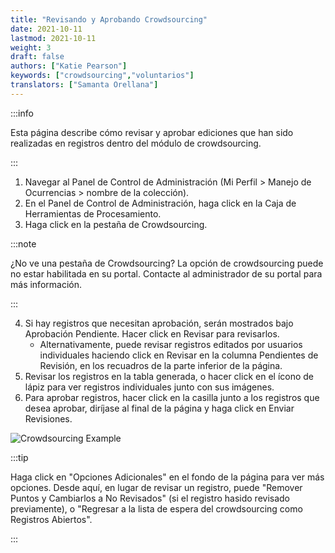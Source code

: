 ```yaml
---
title: "Revisando y Aprobando Crowdsourcing"
date: 2021-10-11
lastmod: 2021-10-11
weight: 3
draft: false
authors: ["Katie Pearson"]
keywords: ["crowdsourcing","voluntarios"]
translators: ["Samanta Orellana"]
---
```


:::info

Esta página describe cómo revisar y aprobar ediciones que han sido realizadas en registros dentro del módulo de crowdsourcing.

:::

1. Navegar al Panel de Control de Administración (Mi Perfil > Manejo de Ocurrencias > nombre de la colección).
2. En el Panel de Control de Administración, haga click en la Caja de Herramientas de Procesamiento.
3. Haga click en la pestaña de Crowdsourcing.

:::note

¿No ve una pestaña de Crowdsourcing? La opción de crowdsourcing puede no estar habilitada en su portal. Contacte al administrador de su portal para más información.

:::

4. Si hay registros que necesitan aprobación, serán mostrados bajo Aprobación Pendiente. Hacer click en Revisar para revisarlos.
      * Alternativamente, puede revisar registros editados por usuarios individuales haciendo click en Revisar en la columna Pendientes de Revisión, en los recuadros de la parte inferior de la página.
5. Revisar los registros en la tabla generada, o hacer click en el ícono de lápiz para ver registros individuales junto con sus imágenes.
6. Para aprobar registros, hacer click en la casilla junto a los registros que desea aprobar, diríjase al final de la página y haga click en Enviar Revisiones.

![Crowdsourcing Example](/img/crowdsourceexample.PNG)

:::tip

Haga click en "Opciones Adicionales" en el fondo de la página para ver más opciones. Desde aquí, en lugar de revisar un registro, puede "Remover Puntos y Cambiarlos a No Revisados" (si el registro hasido revisado previamente), o "Regresar a la lista de espera del crowdsourcing como Registros Abiertos".

:::
